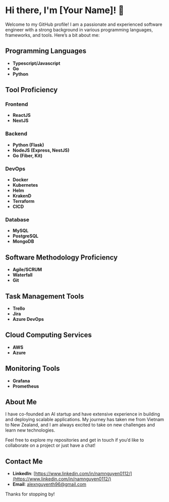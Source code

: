 # Hi there, I'm [Your Name]! 👋

Welcome to my GitHub profile! I am a passionate and experienced software engineer with a strong background in various programming languages, frameworks, and tools. Here’s a bit about me:

## Programming Languages

- **Typescript/Javascript**
- **Go**
- **Python**

## Tool Proficiency

### Frontend

- **ReactJS**
- **NextJS**

### Backend

- **Python (Flask)**
- **NodeJS (Express, NestJS)**
- **Go (Fiber, Kit)**

### DevOps

- **Docker**
- **Kubernetes**
- **Helm**
- **KrakenD**
- **Terraform**
- **CICD**

### Database

- **MySQL**
- **PostgreSQL**
- **MongoDB**

## Software Methodology Proficiency

- **Agile/SCRUM**
- **Waterfall**
- **Git**

## Task Management Tools

- **Trello**
- **Jira**
- **Azure DevOps**

## Cloud Computing Services

- **AWS**
- **Azure**

## Monitoring Tools

- **Grafana**
- **Prometheus**

## About Me

I have co-founded an AI startup and have extensive experience in building and deploying scalable applications. My journey has taken me from Vietnam to New Zealand, and I am always excited to take on new challenges and learn new technologies. 

Feel free to explore my repositories and get in touch if you’d like to collaborate on a project or just have a chat!

## Contact Me

- **LinkedIn**: [https://www.linkedin.com/in/namnguyen0112/](https://www.linkedin.com/in/namnguyen0112/)
- **Email**: alexnguyenth96@gmail.com

Thanks for stopping by!
